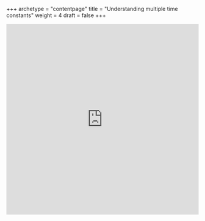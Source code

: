 +++
archetype = "contentpage"
title = "Understanding multiple time constants"
weight = 4
draft = false
+++

<iframe style="border: none; width: 100%; height: 500px;" src="https://mjlacey.shinyapps.io/rc-rc/"></iframe>